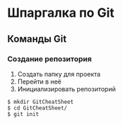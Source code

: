 # Шпаргалка по Git

## Команды Git
### Создание репозитория
1. Создать папку для проекта
1. Перейти в неё
1. Инициализировать репозиторий

```console
$ mkdir GitCheatSheet
$ cd GitCheatSheet/
$ git init
```
